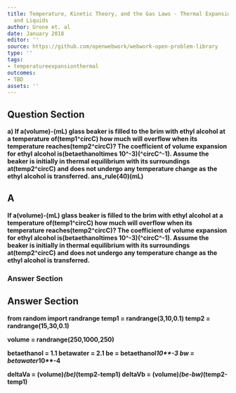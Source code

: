 ```yaml
---
title: Temperature, Kinetic Theory, and the Gas Laws - Thermal Expansion of Solids
  and Liquids
author: Urone et. al
date: January 2018
editor: ''
source: https://github.com/openwebwork/webwork-open-problem-library
type: ''
tags:
- temperatureexpansionthermal
outcomes:
- TBD
assets: ''
---
```


## Question Section 

<b>
a) If a(volume)-(mL) glass beaker is filled to the brim with ethyl alcohol at a temperature of(temp1^circC) how much will overflow when its temperature reaches(temp2^circC)? The coefficient of volume expansion for ethyl alcohol is(betaethanoltimes 10^-3)(^circC^-1). Assume the beaker is initially in thermal equilibrium with its surroundings at(temp2^circC) and does not undergo any temperature change as the ethyl alcohol is transferred.
ans_rule(40)(mL)

## A
If a(volume)-(mL) glass beaker is filled to the brim with ethyl alcohol at a temperature of(temp1^circC) how much will overflow when its temperature reaches(temp2^circC)? The coefficient of volume expansion for ethyl alcohol is(betaethanoltimes 10^-3)(^circC^-1). Assume the beaker is initially in thermal equilibrium with its surroundings at(temp2^circC) and does not undergo any temperature change as the ethyl alcohol is transferred.
### Answer Section


## Answer Section

from random import randrange
temp1 = randrange(3,10,0.1)
temp2 = randrange(15,30,0.1)

volume = randrange(250,1000,250)

betaethanol = 1.1
betawater = 2.1
be = betaethanol*10**-3
bw = betawater*10**-4

deltaVa = (volume)*(be)*(temp2-temp1)
deltaVb = (volume)*(be-bw)*(temp2-temp1)